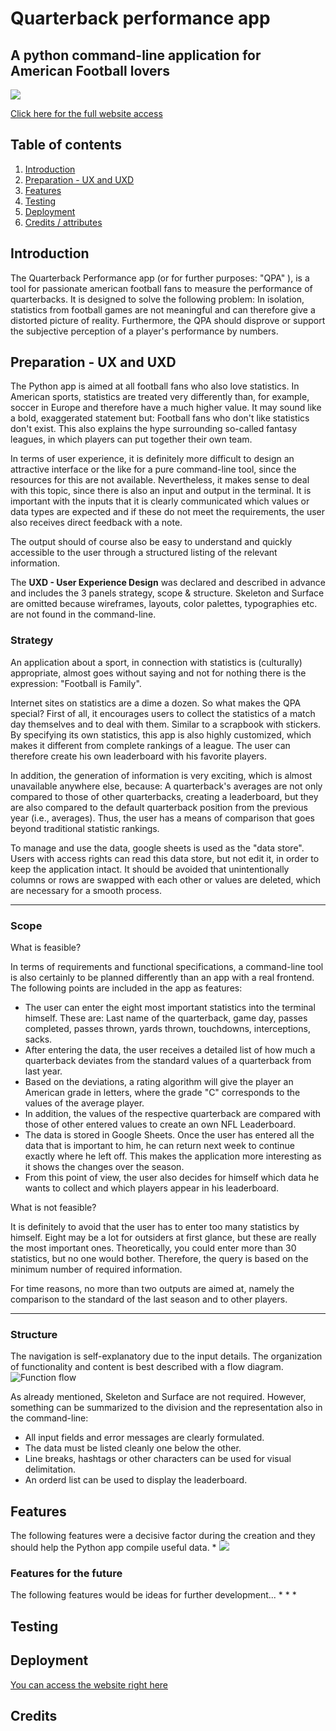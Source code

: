 # Quarterback performance app
## A python command-line application for American Football lovers


![](./assets "")

[Click here for the full website access](https://quarterback-performance.herokuapp.com/)



## Table of contents
1. [Introduction](#introduction) 
2. [Preparation - UX and UXD](#preparation)
3. [Features](#features)
4. [Testing](#testing)
5. [Deployment](#deployment) 
6. [Credits / attributes](#credits) 



## Introduction 
The Quarterback Performance app (or for further purposes: "QPA" ), is a tool for passionate american football fans to measure the performance of quarterbacks. It is designed to solve the following problem: In isolation, statistics from football games are not meaningful and can therefore give a distorted picture of reality. Furthermore, the QPA should disprove or support the subjective perception of a player's performance by numbers. 

## Preparation - UX and UXD

The Python app is aimed at all football fans who also love statistics. In American sports, statistics are treated very differently than, for example, soccer in Europe and therefore have a much higher value. It may sound like a bold, exaggerated statement but: Football fans who don't like statistics don't exist. This also explains the hype surrounding so-called fantasy leagues, in which players can put together their own team. 

In terms of user experience, it is definitely more difficult to design an attractive interface or the like for a pure command-line tool, since the resources for this are not available. Nevertheless, it makes sense to deal with this topic, since there is also an input and output in the terminal. 
It is important with the inputs that it is clearly communicated which values or data types are expected and if these do not meet the requirements, the user also receives direct feedback with a note. 

The output should of course also be easy to understand and quickly accessible to the user through a structured listing of the relevant information. 

The **UXD - User Experience Design** was declared and described in advance and includes the 3 panels strategy, scope & structure. Skeleton and Surface are omitted because wireframes, layouts, color palettes, typographies etc. are not found in the command-line. 

### Strategy 
An application about a sport, in connection with statistics is (culturally) appropriate, almost goes without saying and not for nothing there is the expression: "Football is Family".

Internet sites on statistics are a dime a dozen. So what makes the QPA special? First of all, it encourages users to collect the statistics of a match day themselves and to deal with them. Similar to a scrapbook with stickers. By specifying its own statistics, this app is also highly customized, which makes it different from complete rankings of a league. The user can therefore create his own leaderboard with his favorite players. 

In addition, the generation of information is very exciting, which is almost unavailable anywhere else, because: A quarterback's averages are not only compared to those of other quarterbacks, creating a leaderboard, but they are also compared to the default quarterback position from the previous year (i.e., averages). Thus, the user has a means of comparison that goes beyond traditional statistic rankings. 

To manage and use the data, google sheets is used as the "data store". Users with access rights can read this data store, but not edit it, in order to keep the application intact. It should be avoided that unintentionally columns or rows are swapped with each other or values are deleted, which are necessary for a smooth process. 

---
### Scope 
What is feasible? 

In terms of requirements and functional specifications, a command-line tool is also certainly to be planned differently than an app with a real frontend.  The following points are included in the app as features: 

* The user can enter the eight most important statistics into the terminal himself. These are: Last name of the quarterback, game day, passes completed, passes thrown, yards thrown, touchdowns, interceptions, sacks.
* After entering the data, the user receives a detailed list of how much a quarterback deviates from the standard values of a quarterback from last year. 
* Based on the deviations, a rating algorithm will give the player an American grade in letters, where the grade "C" corresponds to the values of the average player. 
* In addition, the values of the respective quarterback are compared with those of other entered values to create an own NFL Leaderboard.
* The data is stored in Google Sheets. Once the user has entered all the data that is important to him, he can return next week to continue exactly where he left off. This makes the application more interesting as it shows the changes over the season. 
* From this point of view, the user also decides for himself which data he wants to collect and which players appear in his leaderboard. 


What is not feasible? 

It is definitely to avoid that the user has to enter too many statistics by himself. Eight may be a lot for outsiders at first glance, but these are really the most important ones. Theoretically, you could enter more than 30 statistics, but no one would bother. Therefore, the query is based on the minimum number of required information. 

For time reasons, no more than two outputs are aimed at, namely the comparison to the standard of the last season and to other players. 


--- 
### Structure 
The navigation is self-explanatory due to the input details. 
The organization of functionality and content is best described with a flow diagram.
![Function flow](./ "Function flow")



As already mentioned, Skeleton and Surface are not required. However, something can be summarized to the division and the representation also in the command-line: 
* All input fields and error messages are clearly formulated.
* The data must be listed cleanly one below the other.
* Line breaks, hashtags or other characters can be used for visual delimitation.
* An orderd list can be used to display the leaderboard. 



## Features
The following features were a decisive factor during the creation and they should help the Python app compile useful data.
* 
![](./assets "")


### Features for the future 
The following features would be ideas for further development...
* 
* 
* 



## Testing 



## Deployment 



[You can access the website right here](https:/)


## Credits
